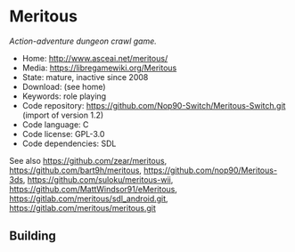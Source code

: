 # Meritous

_Action-adventure dungeon crawl game._

- Home: http://www.asceai.net/meritous/
- Media: https://libregamewiki.org/Meritous
- State: mature, inactive since 2008
- Download: (see home)
- Keywords: role playing
- Code repository: https://github.com/Nop90-Switch/Meritous-Switch.git (import of version 1.2)
- Code language: C
- Code license: GPL-3.0
- Code dependencies: SDL

See also https://github.com/zear/meritous, https://github.com/bart9h/meritous, https://github.com/nop90/Meritous-3ds, https://github.com/suloku/meritous-wii, https://github.com/MattWindsor91/eMeritous, https://gitlab.com/meritous/sdl_android.git, https://gitlab.com/meritous/meritous.git

## Building
